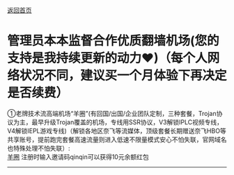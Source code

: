 [返回首页](https://opisthebest.github.io/OP-is-the-best/)                     
# 管理员本本监督合作优质翻墙机场(您的支持是我持续更新的动力❤)（每个人网络状况不同，建议买一个月体验下再决定是否续费）         
①老牌技术流高端机场“羊圈”(有回国/出国/企业团队定制，三种套餐，Trojan协议为主，最早升级Trojan覆盖的机场，专线用SSR协议，V3解锁IPLC视频专线，V4解锁IEPL游戏专线)（解锁各地区奈飞等流媒体，顶级套餐长期赠送奈飞HBO等共享账号，提前跑完套餐高速流量则进入低速不限量模式安心不怕失联，官网域名也特殊处理不怕失联）:        
[羊圈](http://rakuten-co-jp.club/register?aff=qinqin) 注册时输入邀请码qinqin可以获得10元余额红包           

---------------------------------------------------------------------------------------------------------------
